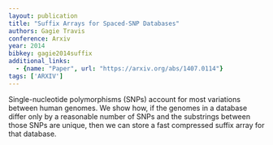 ```yaml
---
layout: publication
title: "Suffix Arrays for Spaced-SNP Databases"
authors: Gagie Travis
conference: Arxiv
year: 2014
bibkey: gagie2014suffix
additional_links:
  - {name: "Paper", url: "https://arxiv.org/abs/1407.0114"}
tags: ['ARXIV']
---
```

Single-nucleotide polymorphisms (SNPs) account for most variations between human
genomes. We show how, if the genomes in a database differ only by a reasonable
number of SNPs and the substrings between those SNPs are unique, then we can
store a fast compressed suffix array for that database.
